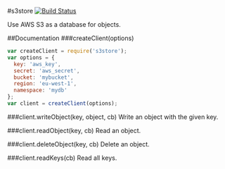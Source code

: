 
#s3store
[![Build Status](https://travis-ci.org/mirkokiefer/s3store.png?branch=master)](https://travis-ci.org/mirkokiefer/s3store)

Use AWS S3 as a database for objects.

##Documentation
###createClient(options)

``` js
var createClient = require('s3store');
var options = {
  key: 'aws_key',
  secret: 'aws_secret',
  bucket: 'mybucket',
  region: 'eu-west-1',
  namespace: 'mydb'
};
var client = createClient(options);
```

###client.writeObject(key, object, cb)
Write an object with the given key.

###client.readObject(key, cb)
Read an object.

###client.deleteObject(key, cb)
Delete an object.

###client.readKeys(cb)
Read all keys.

